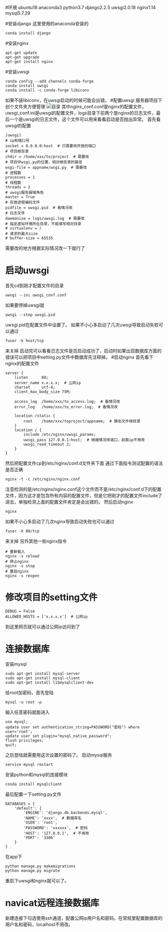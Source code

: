 #环境
ubuntu18
anaconda3
python3.7
django2.2.5
uwsgi2.0.18
nginx1.14
mysql5.7.29

#安装django
这里使用的anaconda安装的
```
conda install django
```
#安装nginx
```
apt-get update
apt-get upgrade
apt-get install nginx
```
#安装uwsgi
```
conda config --add channels conda-forge
conda install uwsgi
conda install -c conda-forge libiconv
```
如果不装libiconv，在uwsgi启动的时候可能会出错。
#配置uwsgi
服务器项目下创个文件夹方便管理
![目录](https://upload-images.jianshu.io/upload_images/8111720-397b8524d5b6cff2.png?imageMogr2/auto-orient/strip%7CimageView2/2/w/1240)
其中nginx_conf.conf是nginx的配置文件，uwsgi_conf.ini是uwsgi的配置文件，logs目录下前两个是nginx的日志文件，最后一个是uwsgi的日志文件，这个文件可以用来看看启动是否抛出异常。
首先看uwsgi的配置
```
[uwsgi]
# ip和端口号
socket = 0.0.0.0:host  # 只需要改开放的端口
# 项目根目录
chdir = /home/xxx/to/project  # 需要改
# 项目中wsgi.py的位置，相对根目录的路径
wsgi-file = appname/wsgi.py  # 需要改
# 进程数
processes = 1
# 线程数
threads = 2
# uwsgi服务器端角色
master = True
# 存放进程编码文件
pidfile = uwsgi.pid  # 看情况改
# 日志文件
daemonize = logs/uwsgi.log  # 需要改
# 指定虚拟环境所在目录，不能填写相对目录
# virtualenv = /
# 请求的最大size
# buffer-size = 65535
```
需要改的地方根据实际情况改一下就行了
#  启动uwsgi
首先cd到刚才配置文件的目录
```
uwsgi --ini uwsgi_conf.conf
```
如果要停掉uwsgi就
```
uwsgi --stop uwsgi.pid
```
uwsgi.pid在配置文件中设置了。
如果不小心多启动了几次uwsgi导致启动失败可以通过
```
fuser -k host/tcp
```
来关掉
启动完可以看看日志文件是否启动成功了，启动时如果出现数据库方面的错误可以把项目中setting.py文件中数据库先注释掉。
#启动nginx
首先看下nginx的配置文件
```
server {
    listen      80;
    server_name x.x.x.x;  # 公网ip
    charset     utf-8;
    client_max_body_size 75M;

    access_log  /home/xxx/to_access.log;  # 看情况改
    error_log   /home/xxx/to_error.log;  # 看情况改

    location /static {
        root    /home/xxx/toproject/appname;  # 静态文件根目录
    }
    location / {
        include /etc/nginx/uwsgi_params;
        uwsgi_pass 127.0.0.1:host;  # 根据情况改端口，前面ip不用改
        uwsgi_read_timeout 2;
    }
}
```
然后把配置文件cp到/etc/nginx/conf.d文件夹下面
通过下面指令测试配置的语法是否正确
```
nginx -t -c /etc/nginx/nginx.conf
```
注意检测的是/etc/nginx/nginx.conf这个文件而不是/etc/nginx/conf.d下的配置文件，因为这才是包含所有内容的配置文件，但是它把刚才的配置文件include了进去，单独检测上面的配置文件肯定是会出错的。
然后启动nginx
```
nginx
```
如果不小心多启动了几次nginx导致启动失败也可以通过
```
fuser -k 80/tcp
```
来关掉
另外其他一些nginx指令
```
# 重新载入
nginx -s reload
# 停止nginx
nginx -s stop
# 重启nginx
nginx -s reopen
```
# 修改项目的setting文件
```
DEBUG = False
ALLOWED_HOSTS = ['x.x.x.x']  # 公网ip
```
到这里网页就可以通过公网ip访问到了
# 连接数据库
安装mysql
```
sudo apt-get install mysql-server
sudo apt-get install mysql-client
sudo apt-get install libmysqlclient-dev
```
给root加密码，首先登陆
```
mysql -u root -p
```
输入任意密码就能进入
```
use mysql;
update user set authentication_string=PASSWORD("密码") where user='root';
update user set plugin="mysql_native_password";
flush privileges;
quit;
```
之后登陆就需要用这次设置的密码了。
启动mysql服务
```
service mysql restart
```
安装python和mysql的连接模块
```
conda install mysqlclient
```
最后配置一下setting.py文件
```
DATABASES = {
    'default': {
        'ENGINE': 'django.db.backends.mysql',
        'NAME': 'xxxx',  # 数据库名
        'USER': 'root',
        'PASSWORD': 'xxxxxx',  # 密码
        'HOST': '127.0.0.1',  # 不用改
        'PORT': '3306'
    }
}
```
在app下
```
python manage.py makemigrations 
python manage.py migrate
```
重启下uwsgi和nginx就可以了。
# navicat远程连接数据库
新建连接下勾选使用ssh通道，配置公网ip用户名和密码，在常规里配置数据库的用户名和密码，localhost不用改。

